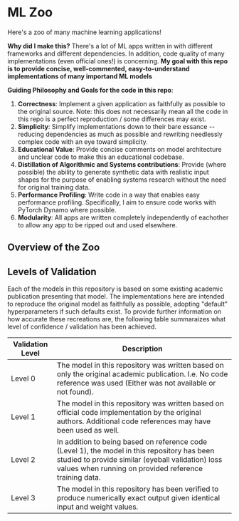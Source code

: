 # ML Zoo
Here's a zoo of many machine learning applications!

**Why did I make this?** There's a lot of ML apps written in with different
frameworks and different dependencies. In addition, code quality of many
implementations (even official ones!) is concerning. **My goal with this repo
is to provide concise, well-commented, easy-to-understand implementations of
many importand ML models**

**Guiding Philosophy and Goals for the code in this repo**:
1. **Correctness**: Implement a given application as faithfully as possible to the original source. Note: this does not necessarily mean all the code in this repo is a perfect reproduction / some differences may exist.
2. **Simplicity**: Simplify implementations down to their bare essance -- reducing dependencies as much as possible and rewriting needlessly complex code with an eye toward simplicity.
3. **Educational Value**: Provide concise comments on model architecture and unclear code to make this an educational codebase.
4. **Distillation of Algorithmic and Systems contributions**: Provide (where possible) the ability to generate synthetic data with realistic input shapes for the purpose of enabling systems research without the need for original training data.
5. **Performance Profiling**: Write code in a way that enables easy performance profiling. Specifically, I aim to ensure code works with PyTorch Dynamo where possible.
6. **Modularity**: All apps are written completely independently of eachother to allow any app to be ripped out and used elsewhere.


## Overview of the Zoo

## Levels of Validation
Each of the models in this repository is based on some existing academic
publication presenting that model. The implementations here are intended to
reproduce the original model as faithfully as possible, adopting "default"
hyperparameters if such defaults exist. To provide further information on how
accurate these recreations are, the following table summaraizes what level of
confidence / validation has been achieved.

| Validation Level | Description |
|-|-|
| Level 0 | The model in this repository was written based on only the original academic publication. I.e. No code reference was used (Either was not available or not found). |
| Level 1 | The model in this repository was written based on official code implementation by the original authors. Additional code references may have been used as well. |
| Level 2 | In addition to being based on reference code (Level 1), the model in this repository has been studied to provide similar (eyeball validation) loss values when running on provided reference training data. |
| Level 3 | The model in this repository has been verified to produce numerically exact output given identical input and weight values. |
